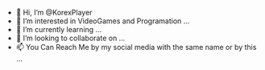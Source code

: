 - 👋 Hi, I’m @KorexPlayer
- 👀 I’m interested in VideoGames and Programation ...
- 🌱 I’m currently learning ...
- 💞️ I’m looking to collaborate on ...
- 📫 You Can Reach Me by my social media with the same name or by this ...

<!---
KorexPlayer/KorexPlayer is a ✨ special ✨ repository because its `README.md` (this file) appears on your GitHub profile.
You can click the Preview link to take a look at your changes.
--->
